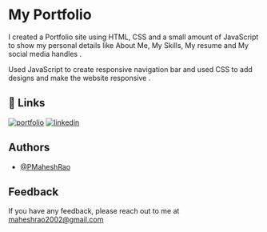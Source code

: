 
# My Portfolio

I created a Portfolio site using HTML, 
CSS and a small amount of JavaScript to 
show my personal details like About Me, 
My Skills, My resume and My social media handles .

Used JavaScript to create responsive navigation 
bar and used CSS to add designs and make the website responsive .

## 🔗 Links
[![portfolio](https://img.shields.io/badge/my_portfolio-000?style=for-the-badge&logo=ko-fi&logoColor=white)](https://pmaheshrao.github.io/My-portfolio/)
[![linkedin](https://img.shields.io/badge/linkedin-0A66C2?style=for-the-badge&logo=linkedin&logoColor=white)](https://www.linkedin.com/in/p-mahesh-rao)


## Authors

- [@PMaheshRao](https://github.com/PMaheshRao)


## Feedback

If you have any feedback, please reach out to me at maheshrao2002@gmail.com
